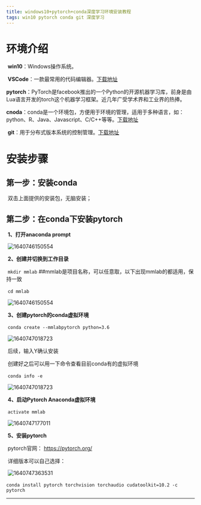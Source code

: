 ```yaml
---
title: windows10+pytorch+conda深度学习环境安装教程
tags: win10 pytorch conda git 深度学习
---
```


#	环境介绍

​	**win10**：Windows操作系统。

​	**VSCode**：一款最常用的代码编辑器。[下载地址](https://code.visualstudio.com/download ) 

​	**pytorch**：PyTorch是facebook推出的一个Python的开源机器学习库，前身是由Lua语言开发的torch这个机器学习框架。近几年广受学术界和工业界的热捧。

​	**cnoda**：conda是一个环境包，方便用于环境的管理，适用于多种语言，如：python、R、Java、Javascript、C/C++等等。[下载地址](https://www.anaconda.com/products/individual )

​	**git**：用于分布式版本系统的控制管理。[下载地址](https://git-scm.com/downloads )

#	安装步骤

## 第一步：安装conda

​	双击上面提供的安装包，无脑安装；

##	第二步：在conda下安装pytorch

​	**1、打开anaconda prompt**

​		![1640746150554](https://github.com/panie-0924/panie-0924.github.io/blob/4b0fb729346b9192b45810bc2ad481fb388dbaf9/typora-user-images/1640746150554.png)

​	**2、创建并切换到工作目录**

​		`mkdir mmlab` ##mmlab是项目名称，可以任意取，以下出现mmlab的都适用，保持一致

​		`cd mmlab`

​		![1640746150554](https://github.com/panie-0924/panie-0924.github.io/blob/4b0fb729346b9192b45810bc2ad481fb388dbaf9/typora-user-images/1640746302743.png)

​	**3、创建pytorch的conda虚拟环境**

​		`conda create --mmlabpytorch python=3.6`

​		![1640747018723](https://github.com/panie-0924/panie-0924.github.io/blob/4b0fb729346b9192b45810bc2ad481fb388dbaf9/typora-user-images/1640746584343.png)

​		后续，输入Y确认安装

​		创建好之后可以用一下命令查看目前conda有的虚拟环境

​		`conda info -e`

​		![1640747018723](https://github.com/panie-0924/panie-0924.github.io/blob/4b0fb729346b9192b45810bc2ad481fb388dbaf9/typora-user-images/1640746996801.png)

​	**4、启动Pytorch Anaconda虚拟环境**

​		`activate mmlab`

​		![1640747177011](https://github.com/panie-0924/panie-0924.github.io/blob/4b0fb729346b9192b45810bc2ad481fb388dbaf9/typora-user-images/1640747177011.png)

​	**5、安装pytorch**

​		pytorch官网： https://pytorch.org/ 

​		详细版本可以自己选择：

​		![1640747363531](https://github.com/panie-0924/panie-0924.github.io/blob/4b0fb729346b9192b45810bc2ad481fb388dbaf9/typora-user-images/1640747363531.png)

​		 `conda install pytorch torchvision torchaudio cudatoolkit=10.2 -c pytorch `



<!--more-->

---

